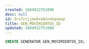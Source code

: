 ```yaml
---
created: 1684912751000
desc: null
id: 3rs7rcjjee6xa8znnkqxmep
title: GEN_MOVIMIENTOS_ID
updated: 1684912751000
---
```


```sql
CREATE GENERATOR GEN_MOVIMIENTOS_ID;
```